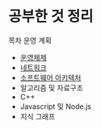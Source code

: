 # 공부한 것 정리

목차 운영 계획

- [운영체제](https://github.com/Crazy0416/Study_Summery/tree/master/OS)
- [네트워크](https://github.com/Crazy0416/Study_Summery/tree/master/Network)
- [소프트웨어 아키텍처](https://github.com/Crazy0416/Study_Summery/tree/master/SWArchitecture)
- 알고리즘 및 자료구조
- C++
- Javascript 및 Node.js
- 지식 그래프

